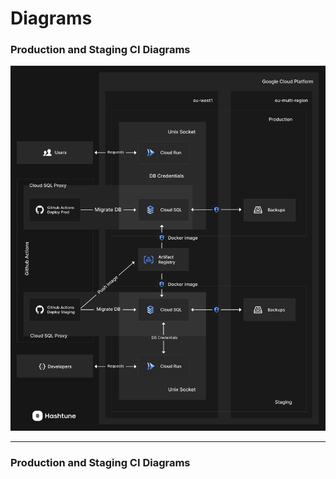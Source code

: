 # Diagrams

### Production and Staging CI Diagrams
![](assets/CD-Diagram.jpg)

---

### Production and Staging CI Diagrams